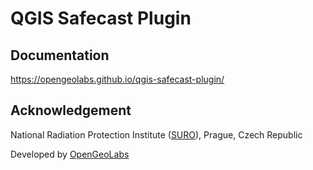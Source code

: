 # QGIS Safecast Plugin

## Documentation

https://opengeolabs.github.io/qgis-safecast-plugin/

## Acknowledgement

National Radiation Protection Institute ([SURO](http://www.suro.cz)), Prague, Czech Republic 

Developed by [OpenGeoLabs](http://opengeolabs.cz)
